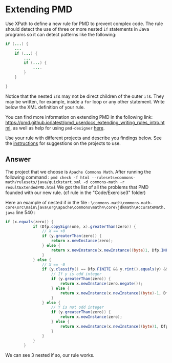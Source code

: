 # Extending PMD

Use XPath to define a new rule for PMD to prevent complex code. The rule should detect the use of three or more nested `if` statements in Java programs so it can detect patterns like the following:

```Java
if (...) {
    ...
    if (...) {
        ...
        if (...) {
            ....
        }
    }

}
```
Notice that the nested `if`s may not be direct children of the outer `if`s. They may be written, for example, inside a `for` loop or any other statement.
Write below the XML definition of your rule.

You can find more information on extending PMD in the following link: https://pmd.github.io/latest/pmd_userdocs_extending_writing_rules_intro.html, as well as help for using `pmd-designer` [here](https://github.com/selabs-ur1/VV-ISTIC-TP2/blob/master/exercises/designer-help.md).

Use your rule with different projects and describe you findings below. See the [instructions](../sujet.md) for suggestions on the projects to use.

## Answer

The project that we choose is `Apache Commons Math`.
After running the following command : `pmd check -f html --rulesets=commons-math/rulesets/java/quickstart.xml -d commons-math -r resultExtendedPMD.html`
We got the list of all the problems that PMD founded with our new rule. (cf rule in the "Code/Exercise3" folder)

Here an example of nested if in the file : `\commons-math\commons-math-core\src\main\java\org\apache\commons\math4\core\jdkmath\AccurateMath.java` line 540 :

``` java
if (x.equals(zero)) {
            if (Dfp.copySign(one, x).greaterThan(zero)) {
                // X == +0
                if (y.greaterThan(zero)) {
                    return x.newInstance(zero);
                } else {
                    return x.newInstance(x.newInstance((byte)1, Dfp.INFINITE));
                }
            } else {
                // X == -0
                if (y.classify() == Dfp.FINITE && y.rint().equals(y) && !y.remainder(two).equals(zero)) {
                    // If y is odd integer
                    if (y.greaterThan(zero)) {
                        return x.newInstance(zero.negate());
                    } else {
                        return x.newInstance(x.newInstance((byte)-1, Dfp.INFINITE));
                    }
                } else {
                    // Y is not odd integer
                    if (y.greaterThan(zero)) {
                        return x.newInstance(zero);
                    } else {
                        return x.newInstance(x.newInstance((byte)1, Dfp.INFINITE));
                    }
                }
            }
        }
```

We can see 3 nested if so, our rule works.
